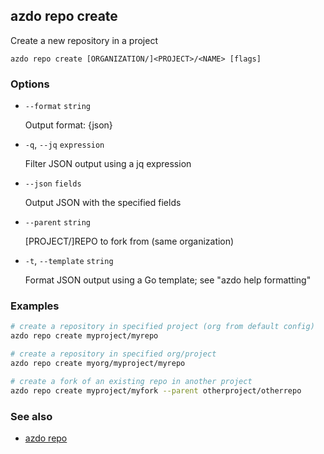 ## azdo repo create
Create a new repository in a project
```
azdo repo create [ORGANIZATION/]<PROJECT>/<NAME> [flags]
```
### Options


* `--format` `string`

	Output format: {json}

* `-q`, `--jq` `expression`

	Filter JSON output using a jq expression

* `--json` `fields`

	Output JSON with the specified fields

* `--parent` `string`

	[PROJECT/]REPO to fork from (same organization)

* `-t`, `--template` `string`

	Format JSON output using a Go template; see &#34;azdo help formatting&#34;


### Examples

```bash
# create a repository in specified project (org from default config)
azdo repo create myproject/myrepo

# create a repository in specified org/project
azdo repo create myorg/myproject/myrepo

# create a fork of an existing repo in another project
azdo repo create myproject/myfork --parent otherproject/otherrepo
```

### See also

* [azdo repo](./azdo_repo.md)
